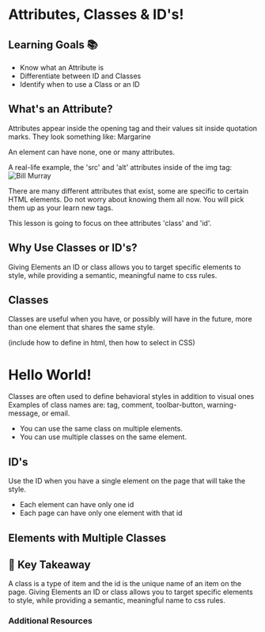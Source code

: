 # Attributes, Classes & ID's!


## Learning Goals 📚
- Know what an Attribute is
- Differentiate between ID and Classes
- Identify when to use a Class or an ID


## What's an Attribute?
Attributes appear inside the opening tag and their values sit inside quotation marks. They look something like:
  <tag attribute="value">Margarine</tag>

An element can have none, one or many attributes.

A real-life example, the 'src' and 'alt' attributes inside of the img tag:
  <img src="http://www.fillmurray.com/1000/500" alt="Bill Murray">

There are many different attributes that exist, some are specific to certain HTML elements. Do not worry about knowing them all now. You will pick them up as your learn new tags.

 This lesson is going to focus on thee attributes 'class' and 'id'.


## Why Use Classes or ID's?
Giving Elements an ID or class allows you to target specific elements to style, while providing a semantic, meaningful name to css rules.

## Classes

 Classes are useful when you have, or possibly will have in the future, more than one element that shares the same style.


 (include how to define in html, then how to select in CSS)
 <h1 class="page-title"> Hello World! </h1>

 Classes are often used to define behavioral styles in addition to visual ones Examples of class names are: tag, comment, toolbar-button, warning-message, or email.

- You can use the same class on multiple elements.
- You can use multiple classes on the same element.

## ID's

Use the ID when you have a single element on the page that will take the style.

- Each element can have only one id
- Each page can have only one element with that id


## Elements with Multiple Classes



## 🔑 Key Takeaway
A class is a type of item and the id is the unique name of an item on the page. Giving Elements an ID or class allows you to target specific elements to style, while providing a semantic, meaningful name to css rules.

### Additional Resources
